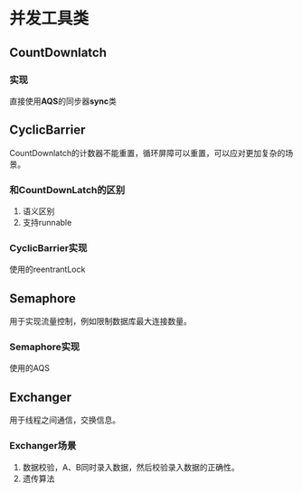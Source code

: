 # 并发工具类

## CountDownlatch
### 实现
直接使用**AQS**的同步器**sync**类

## CyclicBarrier
CountDownlatch的计数器不能重置，循环屏障可以重置，可以应对更加复杂的场景。

### 和CountDownLatch的区别
1. 语义区别
2. 支持runnable

### CyclicBarrier实现
使用的reentrantLock

## Semaphore
用于实现流量控制，例如限制数据库最大连接数量。

### Semaphore实现
使用的AQS

## Exchanger
用于线程之间通信，交换信息。

### Exchanger场景
1. 数据校验，A、B同时录入数据，然后校验录入数据的正确性。
2. 遗传算法

